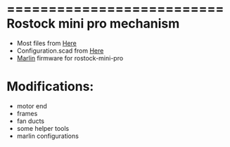 ==========================
Rostock mini pro mechanism
==========================
- Most files from <a href="http://www.thingiverse.com/thing:318971/#files">Here</a>
- Configuration.scad from <a href="https://github.com/Lenbok/rostock">Here</a>
- <a href="https://github.com/taka-wang/marlin_for_rostock_mini_pro">Marlin</a> firmware for rostock-mini-pro


Modifications:
==============
- motor end
- frames
- fan ducts
- some helper tools
- marlin configurations